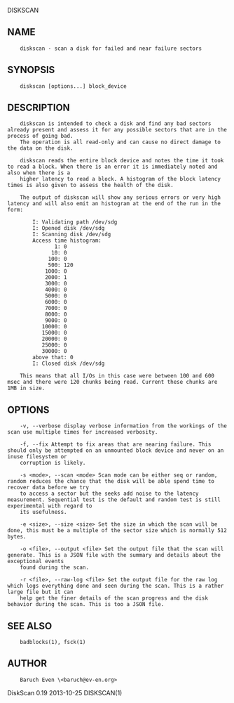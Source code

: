  DISKSCAN
 
## NAME
        diskscan - scan a disk for failed and near failure sectors
 
## SYNOPSIS
        diskscan [options...] block_device
 
## DESCRIPTION
        diskscan is intended to check a disk and find any bad sectors already present and assess it for any possible sectors that are in the process of going bad.
        The operation is all read-only and can cause no direct damage to the data on the disk.
 
        diskscan reads the entire block device and notes the time it took to read a block. When there is an error it is immediately noted and also when there is a
        higher latency to read a block. A histogram of the block latency times is also given to assess the health of the disk.
 
        The output of diskscan will show any serious errors or very high latency and will also emit an histogram at the end of the run in the form:
 
            I: Validating path /dev/sdg
            I: Opened disk /dev/sdg
            I: Scanning disk /dev/sdg
            Access time histogram:
                   1: 0
                  10: 0
                 100: 0
                 500: 120
                1000: 0
                2000: 1
                3000: 0
                4000: 0
                5000: 0
                6000: 0
                7000: 0
                8000: 0
                9000: 0
               10000: 0
               15000: 0
               20000: 0
               25000: 0
               30000: 0
            above that: 0
            I: Closed disk /dev/sdg
 
        This means that all I/Os in this case were between 100 and 600 msec and there were 120 chunks being read. Current these chunks are 1MB in size.
 
## OPTIONS
        -v, --verbose display verbose information from the workings of the scan use multiple times for increased verbosity.
 
        -f, --fix Attempt to fix areas that are nearing failure. This should only be attempted on an unmounted block device and never on an inuse filesystem or
        corruption is likely.
 
        -s <mode>, --scan <mode> Scan mode can be either seq or random, random reduces the chance that the disk will be able spend time to recover data before we try
        to access a sector but the seeks add noise to the latency measurement. Sequential test is the default and random test is still experimental with regard to
        its usefulness.
 
        -e <size>, --size <size> Set the size in which the scan will be done, this must be a multiple of the sector size which is normally 512 bytes.
 
        -o <file>, --output <file> Set the output file that the scan will generate. This is a JSON file with the summary and details about the exceptional events
        found during the scan.
 
        -r <file>, --raw-log <file> Set the output file for the raw log which logs everything done and seen during the scan. This is a rather large file but it can
        help get the finer details of the scan progress and the disk behavior during the scan. This is too a JSON file.
 
## SEE ALSO
        badblocks(1), fsck(1)
 
## AUTHOR
        Baruch Even \<baruch@ev-en.org>
 
 DiskScan 0.19                                                                2013-10-25                                                                  DISKSCAN(1)

